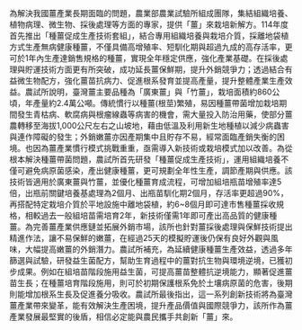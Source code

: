 為解決我國薑產業長期面臨的問題，農業部農業試驗所組成團隊，集結組織培養、植物病理、微生物、採後處理等方面的專家，提供「薑」來栽培新解方。114年度首先推出「種薑促成生產技術套組」，結合專用組織培養與栽培介質，採離地袋植方式生產無病健康種薑，不僅具備高增殖率、短馴化期與超過九成的高存活率，更可於1年內生產達銷售規格的種薑，實現全年穩定供應，強化產業基礎。在採後處理與貯運技術方面更有所突破，成功延長薑保鮮期，提升外銷競爭力；透過結合有益微生物配方，強化薑苗抗病力、促進根系發育並提高產量，提升整體產業生產效益。農試所說明，臺灣薑主要品種為「廣東薑」與「竹薑」，栽培面積約860公頃，年產量約2.4萬公噸。傳統慣行以種薑(根莖)繁殖，易因種薑帶菌增加栽培期間發生青枯病、軟腐病與根瘤線蟲等病害的機會，需大量投入防治用藥，使部分薑農轉移至海拔1,000公尺左右之山坡地，藉由低溫及利用新生地種植以減少病蟲害與連作障礙的發生；外銷嫩薑亦因產期集中且貯存不易，經常面臨產銷失衡的困境。也因為薑產業慣行模式挑戰重重，亟需導入新技術或栽培模式加以改善。為從根本解決種薑帶菌問題，農試所首先研發「種薑促成生產技術」，運用組織培養不僅可避免病原菌感染，產出健康種薑，更可規劃全年性生產，調節產期與供應。該技術皆適用於廣東薑與竹薑，並優化種薑育成流程，可增加組培瓶苗增殖率達5倍，出瓶前關鍵培養基處理為2個月、出瓶苗馴化期2個月，存活率更超過90%，再搭配特定栽培介質於平地設施中離地袋植，約6~8個月即可達市售種薑採收規格，相較過去一般組培苗需培育2年，新技術僅需1年即可產出高品質的健康種薑。為完善薑產業供應鏈並拓展外銷市場，該所也針對薑採後處理與保鮮技術提出精進作法，讓不易保鮮的嫩薑，在經過25天的模擬貯運後仍保有良好外觀與風味，大幅提高嫩薑的外銷潛力。農試所補充，為延續健康種薑生產效益，透過多年篩選與試驗，研發益生菌配方，幫助生育過程中的薑對抗生物與環境逆境，已獲初步成果。例如在組培苗階段施用益生菌，可提高薑苗整體抗逆境能力，顯著促進薑苗生長；在種薑培育階段施用，則可於初期保護根系免於土壤病原菌的危害，後期則能增加根系生長及促進養分吸收。農試所最後指出，這一系列創新技術將為臺灣薑產業帶來變革，能有效解決生產困境，提升產品價值與國際競爭力，該所作為薑產業發展最堅實的後盾，相信必定能與農民攜手共創新「薑」來。